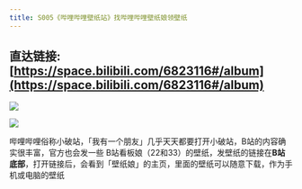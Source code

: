 ```yaml
---
title: S005《哔哩哔哩壁纸站》找哔哩哔哩壁纸娘领壁纸
---
```




## 直达链接: [https://space.bilibili.com/6823116#/album](https://space.bilibili.com/6823116#/album)



![](https://www.v2fy.com/asset/super-web/bi-dibu.png)


![](https://www.v2fy.com/asset/super-web/bizhi-008.png)

哔哩哔哩俗称小破站，「我有一个朋友」几乎天天都要打开小破站，B站的内容确实很丰富，官方也会发一些 B站看板娘（22和33）的壁纸，发壁纸的链接在**B站底部**，打开链接后，会看到「壁纸娘」的主页，里面的壁纸可以随意下载，作为手机或电脑的壁纸